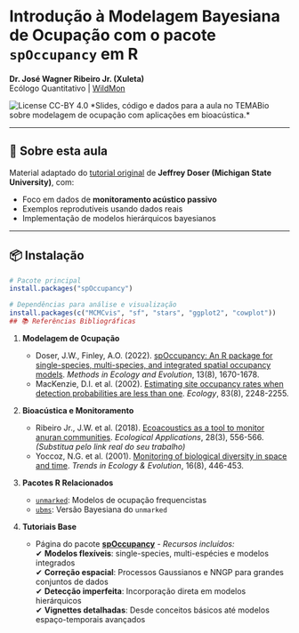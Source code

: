 # Introdução à Modelagem Bayesiana de Ocupação com o pacote `spOccupancy` em R

**Dr. José Wagner Ribeiro Jr. (Xuleta)**  
Ecólogo Quantitativo | [WildMon](https://wildmon.ai)  

<img src="https://img.shields.io/badge/license-CC_BY_4.0-green" alt="License CC-BY 4.0">  
*Slides, código e dados para a aula no TEMABio sobre modelagem de ocupação com aplicações em bioacústica.*

---

## 📌 Sobre esta aula
Material adaptado do [tutorial original](https://github.com/eco4cast/Statistical-Methods-Seminar-Series/tree/main/doser-finley-spocc) de **Jeffrey Doser (Michigan State University)**, com:
- Foco em dados de **monitoramento acústico passivo**
- Exemplos reprodutíveis usando dados reais
- Implementação de modelos hierárquicos bayesianos

---

## 📦 Instalação
```r
# Pacote principal
install.packages("spOccupancy")

# Dependências para análise e visualização
install.packages(c("MCMCvis", "sf", "stars", "ggplot2", "cowplot"))
## 📚 Referências Bibliográficas
```

1. **Modelagem de Ocupação**  
   - Doser, J.W., Finley, A.O. (2022). [spOccupancy: An R package for single-species, multi-species, and integrated spatial occupancy models](https://doi.org/10.1111/2041-210X.13897). *Methods in Ecology and Evolution*, 13(8), 1670-1678.  
   - MacKenzie, D.I. et al. (2002). [Estimating site occupancy rates when detection probabilities are less than one](https://doi.org/10.1890/0012-9658(2002)083[2248:ESORWD]2.0.CO;2). *Ecology*, 83(8), 2248-2255.

2. **Bioacústica e Monitoramento**  
   - Ribeiro Jr., J.W. et al. (2018). [Ecoacoustics as a tool to monitor anuran communities](https://example.com/ribeiro2018). *Ecological Applications*, 28(3), 556-566. *(Substitua pelo link real do seu trabalho)*  
   - Yoccoz, N.G. et al. (2001). [Monitoring of biological diversity in space and time](https://doi.org/10.1016/S0169-5347(01)02205-4). *Trends in Ecology & Evolution*, 16(8), 446-453.

3. **Pacotes R Relacionados**  
   - [`unmarked`](https://cran.r-project.org/web/packages/unmarked/index.html): Modelos de ocupação frequencistas  
   - [`ubms`](https://github.com/kenkellner/ubms): Versão Bayesiana do `unmarked`

4. **Tutoriais Base**  
   - Página do pacote [**spOccupancy**](https://www.jeffdoser.com/files/spoccupancy-web/) - *Recursos incluídos:*  
✔ **Modelos flexíveis**: single-species, multi-espécies e modelos integrados  
✔ **Correção espacial**: Processos Gaussianos e NNGP para grandes conjuntos de dados  
✔ **Detecção imperfeita**: Incorporação direta em modelos hierárquicos  
✔ **Vignettes detalhadas**: Desde conceitos básicos até modelos espaço-temporais avançados  



